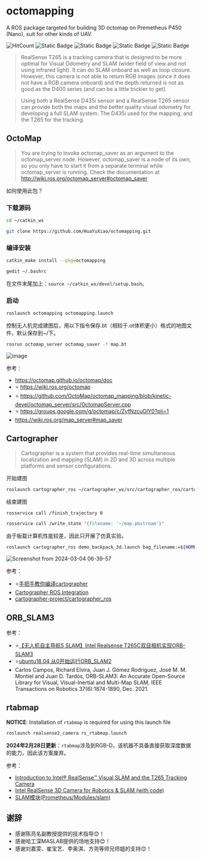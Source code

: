 # octomapping

A ROS package targeted for building 3D octomap on Premetheus P450 (Nano), suit for other kinds of UAV.

![HitCount](https://img.shields.io/endpoint?url=https%3A%2F%2Fhits.dwyl.com%2FHuaYuXiao%2Foctomapping.json%3Fcolor%3Dpink)
![Static Badge](https://img.shields.io/badge/ROS-melodic-22314E?logo=ros)
![Static Badge](https://img.shields.io/badge/Ubuntu-18.04.6-E95420?logo=ubuntu)
![Static Badge](https://img.shields.io/badge/C%2B%2B-11-00599C?logo=cplusplus)
![Static Badge](https://img.shields.io/badge/NVIDIA-Jetson_Nano-76B900?LOGO=nvidia)


> RealSense T265 is a tracking camera that is designed to be more optimal for Visual Odometry and SLAM (wider field of view and not using infrared light). It can do SLAM onboard as well as loop closure. However, this camera is not able to return RGB images (since it does not have a RGB camera onboard) and the depth returned is not as good as the D400 series (and can be a little trickier to get).

> Using both a RealSense D435i sensor and a RealSense T265 sensor can provide both the maps and the better quality visual odometry for developing a full SLAM system. The D435i used for the mapping, and the T265 for the tracking.


## OctoMap

> You are trying to invoke octomap_saver as an argument to the octomap_server node. However, octomap_saver is a node of its own, so you only have to start it from a separate terminal while octomap_server is running. Check the documentation at http://wiki.ros.org/octomap_server#octomap_saver

如何使用此包？

### 下载源码

```bash
cd ~/catkin_ws
```

```bash
git clone https://github.com/HuaYuXiao/octomapping.git
```

### 编译安装

```bash
catkin_make install --pkg=octomapping
```

```bash
gedit ~/.bashrc
```

在文件末尾加上：`source ~/catkin_ws/devel/setup.bash`。

### 启动

```bash
roslaunch octomapping octomapping.launch
```

控制无人机完成建图后，用以下指令保存.bt（相较于.ot体积更小）格式的地图文件，默认保存到~/下。

```bash
rosrun octomap_server octomap_saver -f map.bt
```

![image](https://github.com/HuaYuXiao/octomapping/blob/master/Log/2024-03-11/%E6%97%A0%E6%A0%87%E9%A2%98.png)

参考：
- https://octomap.github.io/octomap/doc
- ⭐️ https://wiki.ros.org/octomap
- ⭐️ https://github.com/OctoMap/octomap_mapping/blob/kinetic-devel/octomap_server/src/OctomapServer.cpp
- ⭐️ https://groups.google.com/g/octomap/c/ZyfNzcuGlY0?pli=1
- https://wiki.ros.org/map_server#map_saver


## Cartographer

> Cartographer is a system that provides real-time simultaneous localization and mapping (SLAM) in 2D and 3D across multiple platforms and sensor configurations.

开始建图

```bash
roslaunch cartographer_ros ~/cartographer_ws/src/cartographer_ros/cartographer_ros/launch/demo_backpack_3d.launch
```

结束建图

```bash
rosservice call /finish_trajectory 0
```

```bash
rosservice call /write_state "{filename: '~/map.pbstream'}"
```

由于板载计算机性能较差，因此只开展了仿真实验。

```bash
roslaunch cartographer_ros demo_backpack_3d.launch bag_filename:=${HOME}/Downloads/b3-2016-04-05-14-14-00.bag
```

![Screenshot from 2024-03-04 06-39-57](https://github.com/HuaYuXiao/UAV-Dynamic-Obstacle-Avoidance/assets/117464811/fb10c834-d753-452b-b0a5-3b5b0b7bae20)

参考：

- ⭐[手把手教你编译cartographer](https://www.bilibili.com/video/BV19P4y1X7Hj)
- [Cartographer ROS Integration](https://google-cartographer-ros.readthedocs.io/en/latest/)
- [cartographer-project/cartographer_ros](https://github.com/cartographer-project/cartographer_ros)


## ORB_SLAM3



参考：

- ⭐[【无人机自主导航5 SLAM】Intel Realsense T265C双目相机实现ORB-SLAM3](https://dgzc.ganahe.top/ganahe/2021/wrjzzdhsjirtsmxj.html)
- ⭐[ubuntu18.04 从0开始运行ORB_SLAM2](https://www.bilibili.com/video/BV1hQ4y127xJ)
- Carlos Campos, Richard Elvira, Juan J. Gómez Rodríguez, José M. M. Montiel and Juan D. Tardós, ORB-SLAM3: An Accurate Open-Source Library for Visual, Visual-Inertial and Multi-Map SLAM, IEEE Transactions on Robotics 37(6):1874-1890, Dec. 2021.


## rtabmap

**NOTICE**: Installation of `rtabmap` is required for using this launch file

<!--
```bash
sudo apt-get install ros-melodic-rtabmap-ros
```
-->

```bash
roslaunch realsense2_camera rs_rtabmap.launch
```

**2024年2月28日更新**：`rtabmap`涉及到RGB-D，该机器不具备直接获取深度数据的能力，因此该方案废弃。

参考：

- [Introduction to Intel® RealSense™ Visual SLAM and the T265 Tracking Camera](https://dev.intelrealsense.com/docs/intel-realsensetm-visual-slam-and-the-t265-tracking-camera)
- [Intel RealSense 3D Camera for Robotics & SLAM (with code)](https://www.robotsforroboticists.com/realsense-usage-robotics-slam/)
- [SLAM模块(Prometheus/Modules/slam)](https://docs.amovlab.com/prometheuswiki/#/src/P450%E4%BD%BF%E7%94%A8%E6%89%8B%E5%86%8C/%E8%BD%AF%E4%BB%B6%E4%BB%8B%E7%BB%8D?id=slam%e6%a8%a1%e5%9d%97prometheusmodulesslam-)

## 谢辞

- 感谢陈亮名副教授提供的技术指导😊！
- 感谢哈工深MASLAB提供的场地支持😊！
- 感谢刘嘉雯、崔宝艺、李奥淇、方尧等师兄师姐的支持😊！
